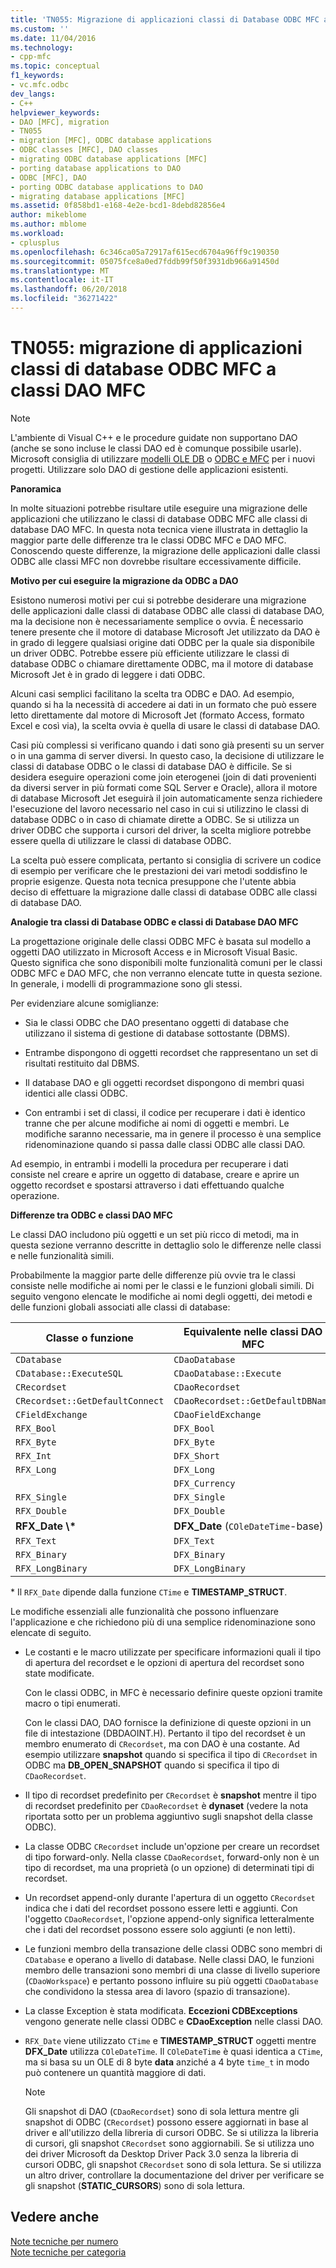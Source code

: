 ```yaml
---
title: 'TN055: Migrazione di applicazioni classi di Database ODBC MFC a classi DAO MFC | Documenti Microsoft'
ms.custom: ''
ms.date: 11/04/2016
ms.technology:
- cpp-mfc
ms.topic: conceptual
f1_keywords:
- vc.mfc.odbc
dev_langs:
- C++
helpviewer_keywords:
- DAO [MFC], migration
- TN055
- migration [MFC], ODBC database applications
- ODBC classes [MFC], DAO classes
- migrating ODBC database applications [MFC]
- porting database applications to DAO
- ODBC [MFC], DAO
- porting ODBC database applications to DAO
- migrating database applications [MFC]
ms.assetid: 0f858bd1-e168-4e2e-bcd1-8debd82856e4
author: mikeblome
ms.author: mblome
ms.workload:
- cplusplus
ms.openlocfilehash: 6c346ca05a72917af615ecd6704a96ff9c190350
ms.sourcegitcommit: 05075fce8a0ed7fddb99f50f3931db966a91450d
ms.translationtype: MT
ms.contentlocale: it-IT
ms.lasthandoff: 06/20/2018
ms.locfileid: "36271422"
---
```

# <a name="tn055-migrating-mfc-odbc-database-class-applications-to-mfc-dao-classes"></a>TN055: migrazione di applicazioni classi di database ODBC MFC a classi DAO MFC
> [!NOTE]
>  L'ambiente di Visual C++ e le procedure guidate non supportano DAO (anche se sono incluse le classi DAO ed è comunque possibile usarle). Microsoft consiglia di utilizzare [modelli OLE DB](../data/oledb/ole-db-templates.md) o [ODBC e MFC](../data/odbc/odbc-and-mfc.md) per i nuovi progetti. Utilizzare solo DAO di gestione delle applicazioni esistenti.  
  
 **Panoramica**  
  
 In molte situazioni potrebbe risultare utile eseguire una migrazione delle applicazioni che utilizzano le classi di database ODBC MFC alle classi di database DAO MFC. In questa nota tecnica viene illustrata in dettaglio la maggior parte delle differenze tra le classi ODBC MFC e DAO MFC. Conoscendo queste differenze, la migrazione delle applicazioni dalle classi ODBC alle classi MFC non dovrebbe risultare eccessivamente difficile.  
  
 **Motivo per cui eseguire la migrazione da ODBC a DAO**  
  
 Esistono numerosi motivi per cui si potrebbe desiderare una migrazione delle applicazioni dalle classi di database ODBC alle classi di database DAO, ma la decisione non è necessariamente semplice o ovvia. È necessario tenere presente che il motore di database Microsoft Jet utilizzato da DAO è in grado di leggere qualsiasi origine dati ODBC per la quale sia disponibile un driver ODBC. Potrebbe essere più efficiente utilizzare le classi di database ODBC o chiamare direttamente ODBC, ma il motore di database Microsoft Jet è in grado di leggere i dati ODBC.  
  
 Alcuni casi semplici facilitano la scelta tra ODBC e DAO. Ad esempio, quando si ha la necessità di accedere ai dati in un formato che può essere letto direttamente dal motore di Microsoft Jet (formato Access, formato Excel e così via), la scelta ovvia è quella di usare le classi di database DAO.  
  
 Casi più complessi si verificano quando i dati sono già presenti su un server o in una gamma di server diversi. In questo caso, la decisione di utilizzare le classi di database ODBC o le classi di database DAO è difficile. Se si desidera eseguire operazioni come join eterogenei (join di dati provenienti da diversi server in più formati come SQL Server e Oracle), allora il motore di database Microsoft Jet eseguirà il join automaticamente senza richiedere l'esecuzione del lavoro necessario nel caso in cui si utilizzino le classi di database ODBC o in caso di chiamate dirette a ODBC. Se si utilizza un driver ODBC che supporta i cursori del driver, la scelta migliore potrebbe essere quella di utilizzare le classi di database ODBC.  
  
 La scelta può essere complicata, pertanto si consiglia di scrivere un codice di esempio per verificare che le prestazioni dei vari metodi soddisfino le proprie esigenze. Questa nota tecnica presuppone che l'utente abbia deciso di effettuare la migrazione dalle classi di database ODBC alle classi di database DAO.  
  
 **Analogie tra classi di Database ODBC e classi di Database DAO MFC**  
  
 La progettazione originale delle classi ODBC MFC è basata sul modello a oggetti DAO utilizzato in Microsoft Access e in Microsoft Visual Basic. Questo significa che sono disponibili molte funzionalità comuni per le classi ODBC MFC e DAO MFC, che non verranno elencate tutte in questa sezione. In generale, i modelli di programmazione sono gli stessi.  
  
 Per evidenziare alcune somiglianze:  
  
-   Sia le classi ODBC che DAO presentano oggetti di database che utilizzano il sistema di gestione di database sottostante (DBMS).  
  
-   Entrambe dispongono di oggetti recordset che rappresentano un set di risultati restituito dal DBMS.  
  
-   Il database DAO e gli oggetti recordset dispongono di membri quasi identici alle classi ODBC.  
  
-   Con entrambi i set di classi, il codice per recuperare i dati è identico tranne che per alcune modifiche ai nomi di oggetti e membri. Le modifiche saranno necessarie, ma in genere il processo è una semplice ridenominazione quando si passa dalle classi ODBC alle classi DAO.  
  
 Ad esempio, in entrambi i modelli la procedura per recuperare i dati consiste nel creare e aprire un oggetto di database, creare e aprire un oggetto recordset e spostarsi attraverso i dati effettuando qualche operazione.  
  
 **Differenze tra ODBC e classi DAO MFC**  
  
 Le classi DAO includono più oggetti e un set più ricco di metodi, ma in questa sezione verranno descritte in dettaglio solo le differenze nelle classi e nelle funzionalità simili.  
  
 Probabilmente la maggior parte delle differenze più ovvie tra le classi consiste nelle modifiche ai nomi per le classi e le funzioni globali simili. Di seguito vengono elencate le modifiche ai nomi degli oggetti, dei metodi e delle funzioni globali associati alle classi di database:  
  
|Classe o funzione|Equivalente nelle classi DAO MFC|  
|-----------------------|-----------------------------------|  
|`CDatabase`|`CDaoDatabase`|  
|`CDatabase::ExecuteSQL`|`CDaoDatabase::Execute`|  
|`CRecordset`|`CDaoRecordset`|  
|`CRecordset::GetDefaultConnect`|`CDaoRecordset::GetDefaultDBName`|  
|`CFieldExchange`|`CDaoFieldExchange`|  
|`RFX_Bool`|`DFX_Bool`|  
|`RFX_Byte`|`DFX_Byte`|  
|`RFX_Int`|`DFX_Short`|  
|`RFX_Long`|`DFX_Long`|  
||`DFX_Currency`|  
|`RFX_Single`|`DFX_Single`|  
|`RFX_Double`|`DFX_Double`|  
|**RFX_Date \\\***|**DFX_Date** (`COleDateTime`-base)|  
|`RFX_Text`|`DFX_Text`|  
|`RFX_Binary`|`DFX_Binary`|  
|`RFX_LongBinary`|`DFX_LongBinary`|  
  
 \*    Il `RFX_Date` dipende dalla funzione `CTime` e **TIMESTAMP_STRUCT**.  
  
 Le modifiche essenziali alle funzionalità che possono influenzare l'applicazione e che richiedono più di una semplice ridenominazione sono elencate di seguito.  
  
-   Le costanti e le macro utilizzate per specificare informazioni quali il tipo di apertura del recordset e le opzioni di apertura del recordset sono state modificate.  
  
     Con le classi ODBC, in MFC è necessario definire queste opzioni tramite macro o tipi enumerati.  
  
     Con le classi DAO, DAO fornisce la definizione di queste opzioni in un file di intestazione (DBDAOINT.H). Pertanto il tipo del recordset è un membro enumerato di `CRecordset`, ma con DAO è una costante. Ad esempio utilizzare **snapshot** quando si specifica il tipo di `CRecordset` in ODBC ma **DB_OPEN_SNAPSHOT** quando si specifica il tipo di `CDaoRecordset`.  
  
-   Il tipo di recordset predefinito per `CRecordset` è **snapshot** mentre il tipo di recordset predefinito per `CDaoRecordset` è **dynaset** (vedere la nota riportata sotto per un problema aggiuntivo sugli snapshot della classe ODBC).  
  
-   La classe ODBC `CRecordset` include un'opzione per creare un recordset di tipo forward-only. Nella classe `CDaoRecordset`, forward-only non è un tipo di recordset, ma una proprietà (o un opzione) di determinati tipi di recordset.  
  
-   Un recordset append-only durante l'apertura di un oggetto `CRecordset` indica che i dati del recordset possono essere letti e aggiunti. Con l'oggetto `CDaoRecordset`, l'opzione append-only significa letteralmente che i dati del recordset possono essere solo aggiunti (e non letti).  
  
-   Le funzioni membro della transazione delle classi ODBC sono membri di `CDatabase` e operano a livello di database. Nelle classi DAO, le funzioni membro delle transazioni sono membri di una classe di livello superiore (`CDaoWorkspace`) e pertanto possono influire su più oggetti `CDaoDatabase` che condividono la stessa area di lavoro (spazio di transazione).  
  
-   La classe Exception è stata modificata. **Eccezioni CDBExceptions** vengono generate nelle classi ODBC e **CDaoException** nelle classi DAO.  
  
-   `RFX_Date` viene utilizzato `CTime` e **TIMESTAMP_STRUCT** oggetti mentre **DFX_Date** utilizza `COleDateTime`. Il `COleDateTime` è quasi identica a `CTime`, ma si basa su un OLE di 8 byte **data** anziché a 4 byte `time_t` in modo può contenere un quantità maggiore di dati.  
  
    > [!NOTE]
    >  Gli snapshot di DAO (`CDaoRecordset`) sono di sola lettura mentre gli snapshot di ODBC (`CRecordset`) possono essere aggiornati in base al driver e all'utilizzo della libreria di cursori ODBC. Se si utilizza la libreria di cursori, gli snapshot `CRecordset` sono aggiornabili. Se si utilizza uno dei driver Microsoft da Desktop Driver Pack 3.0 senza la libreria di cursori ODBC, gli snapshot `CRecordset` sono di sola lettura. Se si utilizza un altro driver, controllare la documentazione del driver per verificare se gli snapshot (**STATIC_CURSORS**) sono di sola lettura.  
  
## <a name="see-also"></a>Vedere anche  
 [Note tecniche per numero](../mfc/technical-notes-by-number.md)   
 [Note tecniche per categoria](../mfc/technical-notes-by-category.md)

